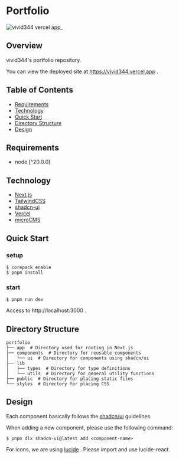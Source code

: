 # Portfolio

![vivid344 vercel app_](https://github.com/user-attachments/assets/8177e6bc-08f5-4141-a82a-e69d2d65b2d3)

## Overview

vivid344's portfolio repository.

You can view the deployed site at https://vivid344.vercel.app .

## Table of Contents

- [Requirements](#requirements)
- [Technology](#technology)
- [Quick Start](#quick-start)
- [Directory Structure](#directory-structure)
- [Design](#design)

## Requirements

- node [^20.0.0]

## Technology

- [Next.js]([https://vercel.com/](https://nextjs.org/))
- [TailwindCSS](https://tailwindcss.com/)
- [shadcn-ui](https://ui.shadcn.com/)
- [Vercel](https://vercel.com/)
- [microCMS](https://microcms.io/)

## Quick Start

### setup
```shell
$ corepack enable
$ pnpm install
```

### start
```shell
$ pnpm run dev
```

Access to http://localhost:3000 .

## Directory Structure

```
portfolio
├── app  # Directory used for routing in Next.js
├── components  # Directory for reusable components
│   └── ui  # Directory for components using shadcn/ui
├── lib
│   ├── types  # Directory for type definitions
│   └── utils  # Directory for general utility functions
├── public  # Directory for placing static files
└── styles  # Directory for placing CSS
```

## Design

Each component basically follows the [shadcn/ui](https://ui.shadcn.com/) guidelines.

When adding a new component, please use the following command:

```shell
$ pnpm dlx shadcn-ui@latest add <component-name>
```

For icons, we are using [lucide](https://lucide.dev/) .
Please import and use lucide-react.
